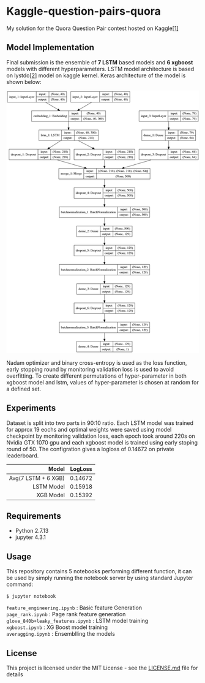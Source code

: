 # Kaggle-question-pairs-quora

My solution for the Quora Question Pair contest hosted on Kaggle[[1]](https://data.quora.com/First-Quora-Dataset-Release-Question-Pairs)

## Model Implementation

Final submission is the ensemble of **7 LSTM** based models and **6 xgboost** models with different hyperparameters. LSTM model architecture is based on lystdo[[2]](https://www.kaggle.com/lystdo/lb-0-18-lstm-with-glove-and-magic-features) model on kaggle kernel. Keras architecture of the model is shown below:


![[model_1.png]](model_1.png)


Nadam optimizer and binary cross-entropy is used as  the loss function, early stopping round by monitoring validation loss is used to avoid overfitting. To create different permutations of hyper-parameter in both xgboost model and lstm, values of hyper-parameter is chosen at random for a defined set.

## Experiments

Dataset is split into two parts in 90:10 ratio. Each LSTM model was trained for approx 19 eochs and optimal weights were saved using model checkpoint by monitoring validation loss, each epoch took around 220s on Nvidia GTX 1070 gpu and each xgboost model is trained using early stoping round of 50. The configration gives a logloss of 0.14672 on private leaderboard.

| Model | LogLoss |
|-----------:|:------------:|
| Avg(7 LSTM + 6 XGB) | 0.14672 |
| LSTM Model | 0.15918 |
| XGB Model | 0.15392 |

## Requirements

* Python 2.7.13
* jupyter 4.3.1

## Usage

This repository contains 5 notebooks performing different function, it can be used by simply running the notebook server by using standard Jupyter command:

```
$ jupyter notebook
```

`feature_engineering.ipynb` : Basic feature Generation  
`page_rank.ipynb` : Page rank feature generation  
`glove_840b+leaky_features.ipynb` : LSTM model training  
`xgboost.ipynb` : XG Boost model training  
`averagging.ipynb` : Ensemblling the models

## License

This project is licensed under the MIT License - see the [LICENSE.md](LICENSE) file for details
